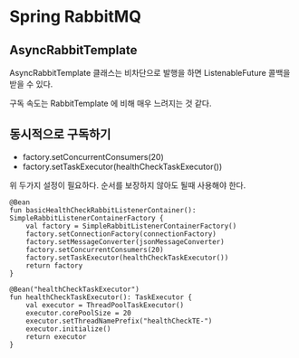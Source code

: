 # Spring RabbitMQ

## AsyncRabbitTemplate

AsyncRabbitTemplate 클래스는 비차단으로 발행을 하면 ListenableFuture 콜백을 받을 수 있다.

구독 속도는 RabbitTemplate 에 비해 매우 느려지는 것 같다.

## 동시적으로 구독하기

- factory.setConcurrentConsumers(20)
- factory.setTaskExecutor(healthCheckTaskExecutor())

위 두가지 설정이 필요하다. 순서를 보장하지 않아도 될때 사용해야 한다.

```
@Bean
fun basicHealthCheckRabbitListenerContainer(): SimpleRabbitListenerContainerFactory {
    val factory = SimpleRabbitListenerContainerFactory()
    factory.setConnectionFactory(connectionFactory)
    factory.setMessageConverter(jsonMessageConverter)
    factory.setConcurrentConsumers(20)
    factory.setTaskExecutor(healthCheckTaskExecutor())
    return factory
}

@Bean("healthCheckTaskExecutor")
fun healthCheckTaskExecutor(): TaskExecutor {
    val executor = ThreadPoolTaskExecutor()
    executor.corePoolSize = 20
    executor.setThreadNamePrefix("healthCheckTE-")
    executor.initialize()
    return executor
}
```